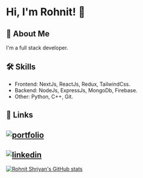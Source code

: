 
# Hi, I'm Rohnit! 👋


## 🚀 About Me
I'm a full stack developer.

## 🛠 Skills

- Frontend: NextJs, ReactJs, Redux, TailwindCss.
- Backend: NodeJs, ExpressJs, MongoDb, Firebase.
- Other: Python, C++, Git.


## 🔗 Links
[![portfolio](https://img.shields.io/badge/portfolio-000?style=for-the-badge&logo=ko-fi&logoColor=white)](https://rohnitshriyan.com/)
- 
[![linkedin](https://img.shields.io/badge/linkedin-0A66C2?style=for-the-badge&logo=linkedin&logoColor=white)](https://www.linkedin.com/in/rohnit-shriyan-7319a1217/)
-
[![Rohnit Shriyan's GitHub stats](https://github-readme-stats.vercel.app/api?username=rohnitshriyan05)](https://github.com/rohnitshriyan05/github-readme-stats)
